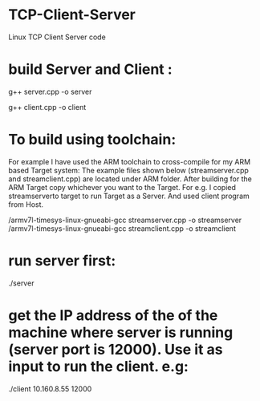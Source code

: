 # TCP-Client-Server
Linux TCP Client Server code


# build Server and Client :
g++ server.cpp -o server

g++ client.cpp -o client

# To build using toolchain:
For example I have used the ARM toolchain to cross-compile for my ARM based Target system:
The example files shown below (streamserver.cpp and streamclient.cpp) are located under ARM folder. 
After building for the ARM Target copy whichever you want to the Target. For e.g. I copied streamserverto target to run Target as a Server. And used client program from Host.

<your toolchain path>/armv7l-timesys-linux-gnueabi-gcc streamserver.cpp -o streamserver
<your toolchain path>/armv7l-timesys-linux-gnueabi-gcc streamclient.cpp -o streamclient


# run server first:
./server 

# get the IP address of the of the machine where server is running (server port is 12000). Use it as input to run the client. e.g:
./client 10.160.8.55 12000


